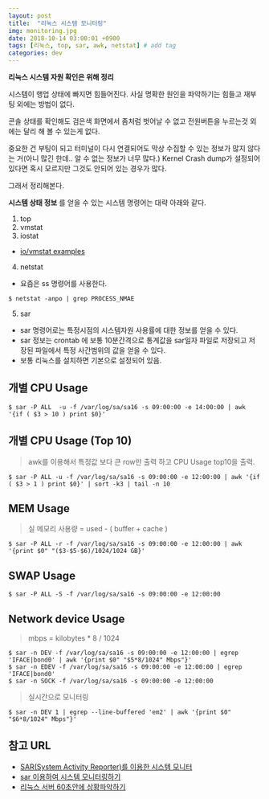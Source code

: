 ```yaml
---
layout: post
title:  "리눅스 시스템 모니터링"
img: monitoring.jpg
date: 2018-10-14 03:00:01 +0900
tags: [리눅스, top, sar, awk, netstat] # add tag
categories: dev
---
```



**리눅스 시스템 자원 확인은 위해 정리**

시스템이 행업 상태에 빠지면 힘들어진다. 사실 명확한 원인을 파악하기는 힘들고 재부팅 외에는 방법이 없다. 

콘솔 상태를 확인해도 검은색 화면에서 좀처럼 벗어날 수 없고 전원버튼을 누르는것 외에는 달리 해 볼 수 있는게 없다. 

중요한 건 부팅이 되고 터미널이 다시 연결되어도 막상 수집할 수 있는 정보가 많지 않다는 거(아니 많긴 한데.. 알 수 없는 정보가 너무 많다.) Kernel Crash dump가 설정되어 있다면 혹시 모르지만 그것도 안되어 있는 경우가 많다. 

그래서 정리해본다.

**시스템 상태 정보** 를 얻을 수 있는 시스템 명령어는 대략 아래와 같다. 

1. top
2. vmstat
3. iostat
 - [io/vmstat examples](https://www.thegeekstuff.com/2011/07/iostat-vmstat-mpstat-examples/?utm_source=feedburner&utm_medium=feed&utm_campaign=Feed%253A+TheGeekStuff+%2528The+Geek+Stuff%2529) 
4. netstat 
 - 요즘은 ss 명령어를 사용한다.

```
$ netstat -anpo | grep PROCESS_NMAE 
``` 

5. sar
 - sar 명령어로는 특정시점의 시스템자원 사용률에 대한 정보를 얻을 수 있다. 
 - sar 정보는 crontab 에 보통 10분간격으로 통계값을 sar일자 파일로 저장되고 저장된 파일에서 특정 사간범위의 값을 얻을 수 있다. 
 - 보통 리눅스를 설치하면 기본으로 설정되어 있음.

## 개별 CPU Usage 
```
$ sar -P ALL  -u -f /var/log/sa/sa16 -s 09:00:00 -e 14:00:00 | awk '{if ( $3 > 10 ) print $0}'
```

## 개별 CPU Usage (Top 10)
> awk를 이용해서 특정값 보다 큰 row만 출력 하고 CPU Usage top10을 출력.

```
$ sar -P ALL -u -f /var/log/sa/sa16 -s 09:00:00 -e 12:00:00 | awk '{if ( $3 > 1 ) print $0}' | sort -k3 | tail -n 10
```

## MEM Usage 
> 실 메모리 사용량 = used - ( buffer + cache ) 

```
$ sar -P ALL -r -f /var/log/sa/sa16 -s 09:00:00 -e 12:00:00 | awk '{print $0" "($3-$5-$6)/1024/1024 GB}'
```

## SWAP Usage
```
$ sar -P ALL -S -f /var/log/sa/sa16 -s 09:00:00 -e 12:00:00 
```

## Network device Usage
> mbps = kilobytes * 8 / 1024

```
$ sar -n DEV -f /var/log/sa/sa16 -s 09:00:00 -e 12:00:00 | egrep 'IFACE|bond0' | awk '{print $0" "$5*8/1024" Mbps"}'
$ sar -n EDEV -f /var/log/sa/sa16 -s 09:00:00 -e 12:00:00 | egrep 'IFACE|bond0'
$ sar -n SOCK -f /var/log/sa/sa16 -s 09:00:00 -e 12:00:00
```
> 실시간으로 모니터링 

```
$ sar -n DEV 1 | egrep --line-buffered 'em2' | awk '{print $0" "$6*8/1024" Mbps"}'
```

## 참고 URL
- [SAR(System Activity Reporter)를 이용한 시스템 모니터](http://www.cubrid.com/CUBRIDwiki/71317)
- [sar 이용하여 시스템 모니터링하기](http://wiki.tunelinux.pe.kr/pages/viewpage.action?pageId=884938&desktop=true)
- [리눅스 서버 60초안에 상황파악하기](https://b.luavis.kr/server/linux-performance-analysis)




